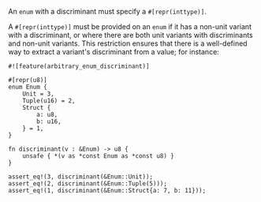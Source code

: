 An `enum` with a discriminant must specify a `#[repr(inttype)]`.

A `#[repr(inttype)]` must be provided on an `enum` if it has a non-unit
variant with a discriminant, or where there are both unit variants with
discriminants and non-unit variants. This restriction ensures that there
is a well-defined way to extract a variant's discriminant from a value;
for instance:

```
#![feature(arbitrary_enum_discriminant)]

#[repr(u8)]
enum Enum {
    Unit = 3,
    Tuple(u16) = 2,
    Struct {
        a: u8,
        b: u16,
    } = 1,
}

fn discriminant(v : &Enum) -> u8 {
    unsafe { *(v as *const Enum as *const u8) }
}

assert_eq!(3, discriminant(&Enum::Unit));
assert_eq!(2, discriminant(&Enum::Tuple(5)));
assert_eq!(1, discriminant(&Enum::Struct{a: 7, b: 11}));
```
